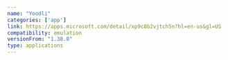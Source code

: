 ```yaml
---
name: "Yoodli"
categories: ['app']
link: https://apps.microsoft.com/detail/xp9c8b2vjtch5n?hl=en-us&gl=US
compatibility: emulation
versionFrom: "1.38.0"
type: applications
---
```


